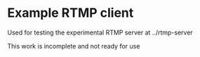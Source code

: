 # Example RTMP client

Used for testing the experimental RTMP server at ../rtmp-server

This work is incomplete and not ready for use

